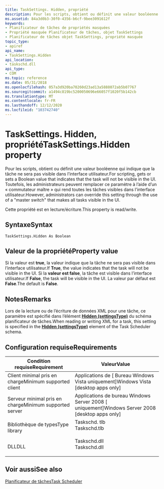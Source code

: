 ```yaml
---
title: TaskSettings. Hidden, propriété
description: Pour les scripts, obtient ou définit une valeur booléenne qui indique que la tâche ne sera pas visible dans l’interface utilisateur.
ms.assetid: 84a3d0b3-30f0-4356-b6cf-9bee3091612f
keywords:
- Planificateur de tâches de propriétés masquées
- Propriété masquée Planificateur de tâches, objet TaskSettings
- Planificateur de tâches objet TaskSettings, propriété masquée
topic_type:
- apiref
api_name:
- TaskSettings.Hidden
api_location:
- taskschd.dll
api_type:
- COM
ms.topic: reference
ms.date: 05/31/2018
ms.openlocfilehash: 057a3d920ba70260d23ad13a5888072ab5b07767
ms.sourcegitcommit: a1494c819bc5200050696e66057f1020f5b142cb
ms.translationtype: MT
ms.contentlocale: fr-FR
ms.lasthandoff: 12/12/2020
ms.locfileid: "103742740"
---
```

# <a name="tasksettingshidden-property"></a><span data-ttu-id="fd8d7-106">TaskSettings. Hidden, propriété</span><span class="sxs-lookup"><span data-stu-id="fd8d7-106">TaskSettings.Hidden property</span></span>

<span data-ttu-id="fd8d7-107">Pour les scripts, obtient ou définit une valeur booléenne qui indique que la tâche ne sera pas visible dans l’interface utilisateur.</span><span class="sxs-lookup"><span data-stu-id="fd8d7-107">For scripting, gets or sets a Boolean value that indicates that the task will not be visible in the UI.</span></span> <span data-ttu-id="fd8d7-108">Toutefois, les administrateurs peuvent remplacer ce paramètre à l’aide d’un « commutateur maître » qui rend toutes les tâches visibles dans l’interface utilisateur.</span><span class="sxs-lookup"><span data-stu-id="fd8d7-108">However, administrators can override this setting through the use of a "master switch" that makes all tasks visible in the UI.</span></span>

<span data-ttu-id="fd8d7-109">Cette propriété est en lecture/écriture.</span><span class="sxs-lookup"><span data-stu-id="fd8d7-109">This property is read/write.</span></span>

## <a name="syntax"></a><span data-ttu-id="fd8d7-110">Syntaxe</span><span class="sxs-lookup"><span data-stu-id="fd8d7-110">Syntax</span></span>


```VB
TaskSettings.Hidden As Boolean
```



## <a name="property-value"></a><span data-ttu-id="fd8d7-111">Valeur de la propriété</span><span class="sxs-lookup"><span data-stu-id="fd8d7-111">Property value</span></span>

<span data-ttu-id="fd8d7-112">Si la valeur est **true**, la valeur indique que la tâche ne sera pas visible dans l’interface utilisateur.</span><span class="sxs-lookup"><span data-stu-id="fd8d7-112">If **True**, the value indicates that the task will not be visible in the UI.</span></span> <span data-ttu-id="fd8d7-113">Si la **valeur est false**, la tâche est visible dans l’interface utilisateur.</span><span class="sxs-lookup"><span data-stu-id="fd8d7-113">If **False**, the task will be visible in the UI.</span></span> <span data-ttu-id="fd8d7-114">La valeur par défaut est **False**.</span><span class="sxs-lookup"><span data-stu-id="fd8d7-114">The default is **False**.</span></span>

## <a name="remarks"></a><span data-ttu-id="fd8d7-115">Notes</span><span class="sxs-lookup"><span data-stu-id="fd8d7-115">Remarks</span></span>

<span data-ttu-id="fd8d7-116">Lors de la lecture ou de l’écriture de données XML pour une tâche, ce paramètre est spécifié dans l’élément [**Hidden (settingsType)**](taskschedulerschema-hidden-settingstype-element.md) du schéma planificateur de tâches.</span><span class="sxs-lookup"><span data-stu-id="fd8d7-116">When reading or writing XML for a task, this setting is specified in the [**Hidden (settingsType)**](taskschedulerschema-hidden-settingstype-element.md) element of the Task Scheduler schema.</span></span>

## <a name="requirements"></a><span data-ttu-id="fd8d7-117">Configuration requise</span><span class="sxs-lookup"><span data-stu-id="fd8d7-117">Requirements</span></span>



| <span data-ttu-id="fd8d7-118">Condition requise</span><span class="sxs-lookup"><span data-stu-id="fd8d7-118">Requirement</span></span> | <span data-ttu-id="fd8d7-119">Valeur</span><span class="sxs-lookup"><span data-stu-id="fd8d7-119">Value</span></span> |
|-------------------------------------|-----------------------------------------------------------------------------------------|
| <span data-ttu-id="fd8d7-120">Client minimal pris en charge</span><span class="sxs-lookup"><span data-stu-id="fd8d7-120">Minimum supported client</span></span><br/> | <span data-ttu-id="fd8d7-121">Applications de \[ Bureau Windows Vista uniquement\]</span><span class="sxs-lookup"><span data-stu-id="fd8d7-121">Windows Vista \[desktop apps only\]</span></span><br/>                                          |
| <span data-ttu-id="fd8d7-122">Serveur minimal pris en charge</span><span class="sxs-lookup"><span data-stu-id="fd8d7-122">Minimum supported server</span></span><br/> | <span data-ttu-id="fd8d7-123">Applications de bureau Windows Server 2008 \[ uniquement\]</span><span class="sxs-lookup"><span data-stu-id="fd8d7-123">Windows Server 2008 \[desktop apps only\]</span></span><br/>                                    |
| <span data-ttu-id="fd8d7-124">Bibliothèque de types</span><span class="sxs-lookup"><span data-stu-id="fd8d7-124">Type library</span></span><br/>             | <dl> <span data-ttu-id="fd8d7-125"><dt>Taskschd. tlb</dt></span><span class="sxs-lookup"><span data-stu-id="fd8d7-125"><dt>Taskschd.tlb</dt></span></span> </dl> |
| <span data-ttu-id="fd8d7-126">DLL</span><span class="sxs-lookup"><span data-stu-id="fd8d7-126">DLL</span></span><br/>                      | <dl> <span data-ttu-id="fd8d7-127"><dt>Taskschd.dll</dt></span><span class="sxs-lookup"><span data-stu-id="fd8d7-127"><dt>Taskschd.dll</dt></span></span> </dl> |



## <a name="see-also"></a><span data-ttu-id="fd8d7-128">Voir aussi</span><span class="sxs-lookup"><span data-stu-id="fd8d7-128">See also</span></span>

<dl> <dt>

[<span data-ttu-id="fd8d7-129">Planificateur de tâches</span><span class="sxs-lookup"><span data-stu-id="fd8d7-129">Task Scheduler</span></span>](task-scheduler-start-page.md)
</dt> </dl>

 

 





